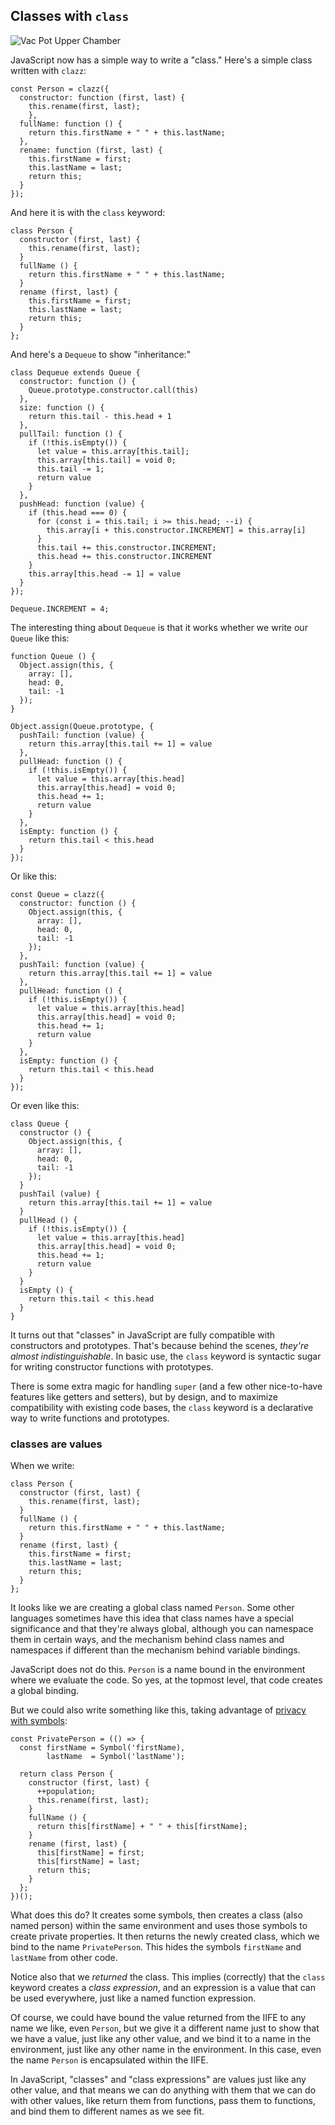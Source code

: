 ## Classes with `class`

![Vac Pot Upper Chamber](images/vacuum-upper.jpg)

JavaScript now has a simple way to write a "class." Here's a simple class written with `clazz`:

~~~~~~~~
const Person = clazz({
  constructor: function (first, last) {
    this.rename(first, last);
    },
  fullName: function () {
    return this.firstName + " " + this.lastName;
  },
  rename: function (first, last) {
    this.firstName = first;
    this.lastName = last;
    return this;
  }
});
~~~~~~~~


And here it is with the `class` keyword:

~~~~~~~~
class Person {
  constructor (first, last) {
    this.rename(first, last);
  }
  fullName () {
    return this.firstName + " " + this.lastName;
  }
  rename (first, last) {
    this.firstName = first;
    this.lastName = last;
    return this;
  }
};
~~~~~~~~

And here's a `Dequeue` to show "inheritance:"

    class Dequeue extends Queue {
      constructor: function () {
        Queue.prototype.constructor.call(this)
      },
      size: function () {
        return this.tail - this.head + 1
      },
      pullTail: function () {
        if (!this.isEmpty()) {
          let value = this.array[this.tail];
          this.array[this.tail] = void 0;
          this.tail -= 1;
          return value
        }
      },
      pushHead: function (value) {
        if (this.head === 0) {
          for (const i = this.tail; i >= this.head; --i) {
            this.array[i + this.constructor.INCREMENT] = this.array[i]
          }
          this.tail += this.constructor.INCREMENT;
          this.head += this.constructor.INCREMENT
        }
        this.array[this.head -= 1] = value
      }
    });

    Dequeue.INCREMENT = 4;

The interesting thing about `Dequeue` is that it works whether we write our `Queue` like this:

    function Queue () {
      Object.assign(this, {
        array: [],
        head: 0,
        tail: -1
      });
    }

    Object.assign(Queue.prototype, {
      pushTail: function (value) {
        return this.array[this.tail += 1] = value
      },
      pullHead: function () {
        if (!this.isEmpty()) {
          let value = this.array[this.head]
          this.array[this.head] = void 0;
          this.head += 1;
          return value
        }
      },
      isEmpty: function () {
        return this.tail < this.head
      }
    });

Or like this:

    const Queue = clazz({
      constructor: function () {
        Object.assign(this, {
          array: [],
          head: 0,
          tail: -1
        });
      },
      pushTail: function (value) {
        return this.array[this.tail += 1] = value
      },
      pullHead: function () {
        if (!this.isEmpty()) {
          let value = this.array[this.head]
          this.array[this.head] = void 0;
          this.head += 1;
          return value
        }
      },
      isEmpty: function () {
        return this.tail < this.head
      }
    });

Or even like this:

    class Queue {
      constructor () {
        Object.assign(this, {
          array: [],
          head: 0,
          tail: -1
        });
      }
      pushTail (value) {
        return this.array[this.tail += 1] = value
      }
      pullHead () {
        if (!this.isEmpty()) {
          let value = this.array[this.head]
          this.array[this.head] = void 0;
          this.head += 1;
          return value
        }
      }
      isEmpty () {
        return this.tail < this.head
      }
    }

It turns out that "classes" in JavaScript are fully compatible with constructors and prototypes. That's because behind the scenes, *they're almost indistinguishable*. In basic use, the `class` keyword is syntactic sugar for writing constructor functions with prototypes.

There is some extra magic for handling `super` (and a few other nice-to-have features like getters and setters), but by design, and to maximize compatibility with existing code bases, the `class` keyword is a declarative way to write functions and prototypes.

### classes are values

When we write:

~~~~~~~~
class Person {
  constructor (first, last) {
    this.rename(first, last);
  }
  fullName () {
    return this.firstName + " " + this.lastName;
  }
  rename (first, last) {
    this.firstName = first;
    this.lastName = last;
    return this;
  }
};
~~~~~~~~

It looks like we are creating a global class named `Person`. Some other languages sometimes have this idea that class names have a special significance and that they're always global, although you can namespace them in certain ways, and the mechanism behind class names and namespaces if different than the mechanism behind variable bindings.

JavaScript does not do this. `Person` is a name bound in the environment where we evaluate the code. So yes, at the topmost level, that code creates a global binding.

But we could also write something like this, taking advantage of [privacy with symbols](#privacy-with-symbols):

~~~~~~~~
const PrivatePerson = (() => {
  const firstName = Symbol('firstName),
        lastName  = Symbol('lastName');

  return class Person {
    constructor (first, last) {
      ++population;
      this.rename(first, last);
    }
    fullName () {
      return this[firstName] + " " + this[firstName];
    }
    rename (first, last) {
      this[firstName] = first;
      this[firstName] = last;
      return this;
    }
  };
})();
~~~~~~~~

What does this do? It creates some symbols, then creates a class (also named person) within the same environment and uses those symbols to create private properties. It then returns the newly created class, which we bind to the name `PrivatePerson`. This hides the symbols `firstName` and `lastName` from other code.

Notice also that we *returned* the class. This implies (correctly) that the `class` keyword creates a *class expression*, and an expression is a value that can be used everywhere, just like a named function expression.

Of course, we could have bound the value returned from the IIFE to any name we like, even `Person`, but we give it a different name just to show that we have a value, just like any other value, and we bind it to a name in the environment, just like any other name in the environment. In this case, even the name `Person` is encapsulated within the IIFE.

In JavaScript, "classes" and "class expressions" are values just like any other value, and that means we can do anything with them that we can do with other values, like return them from functions, pass them to functions, and bind them to different names as we see fit.
